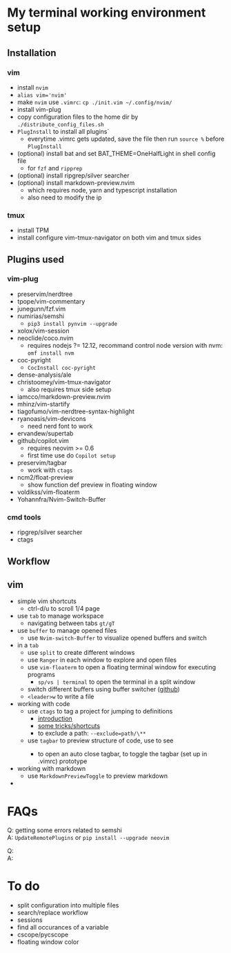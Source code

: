 # My terminal working environment setup

## Installation
### vim
- install `nvim`
- `alias vim='nvim'`
- make `nvim` use `.vimrc`: `cp ./init.vim ~/.config/nvim/`
- install vim-plug
- copy configuration files to the home dir by `./distribute_config_files.sh`
- `PlugInstall` to install all plugins`
    - everytime .vimrc gets updated, save the file then run `source %` before
      `PlugInstall`
- (optional) install bat and set BAT_THEME=OneHalfLight in shell config file 
    - for `fzf` and `ripprep`
- (optional) install ripgrep/silver searcher
- (optional) install markdown-preview.nvim 
    - which requires node, yarn and typescript
  installation 
    - also need to modify the ip
### tmux
- install TPM
- install configure vim-tmux-navigator on both vim and tmux sides

## Plugins used
### vim-plug
- preservim/nerdtree
- tpope/vim-commentary
- junegunn/fzf.vim
- numirias/semshi 
    - `pip3 install pynvim --upgrade`
- xolox/vim-session
- neoclide/coco.nvim 
    - requires nodejs ?= 12.12, recommand control node version
  with nvm: `omf install nvm`
- coc-pyright 
    - `CocInstall coc-pyright`
- dense-analysis/ale 
- christoomey/vim-tmux-navigator 
    - also requires tmux side setup
- iamcco/markdown-preview.nvim
- mhinz/vim-startify
- tiagofumo/vim-nerdtree-syntax-highlight
- ryanoasis/vim-devicons 
    - need nerd font to work
- ervandew/supertab
- github/copilot.vim
    - requires neovim >= 0.6
    - first time use do `Copilot setup` 
- preservim/tagbar
    - work with `ctags`
- ncm2/float-preview
    - show function def preview in floating window
- voldikss/vim-floaterm
- Yohannfra/Nvim-Switch-Buffer
### cmd tools
- ripgrep/silver searcher
- ctags 


## Workflow
## vim
- simple vim shortcuts
    - ctrl-d/u to scroll 1/4 page
- use `tab` to manage workspace
    - navigating between tabs `gt/gT`
- use `buffer` to manage opened files
    - use `Nvim-switch-Buffer` to visualize opened buffers and switch
- in a `tab`
    - use `split` to create different windows
    - use `Ranger` in each window to explore and open files
    - use `vim-floaterm` to open a floating terminal window for executing
      programs
        - `sp/vs | terminal` to open the terminal in a split window
    - switch different buffers using buffer switcher ([github](https://github.com/Yohannfra/Nvim-Switch-Buffer))
    - `<leader>w` to write a file
- working with code
    - use `ctags` to tag a project for jumping to definitions
        - [introduction](https://www.thegeekstuff.com/2009/04/ctags-taglist-vi-vim-editor-as-sourece-code-browser/)
        - [some tricks/shortcuts](https://stackoverflow.com/questions/563616/vim-and-ctags-tips-and-tricks)
        - to exclude a path: `--exclude=path/\**`
    - use `tagbar` to preview structure of code, use <space> to see
        - <F1> to open an auto close tagbar, <F2> to toggle the tagbar (set up
          in .vimrc)
      prototype
- working with markdown
    - use `MarkdownPreviewToggle` to preview markdown
-


# FAQs
Q: getting some errors related to semshi \
A: `UpdateRemotePlugins` or `pip install --upgrade neovim` 

Q:\
A:

# To do
- split configuration into multiple files
- search/replace workflow
- sessions
- find all occurances of a variable
- cscope/pycscope
- floating window color
